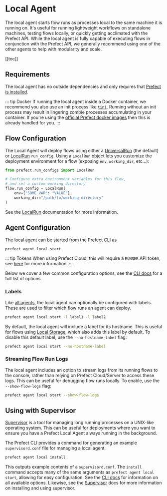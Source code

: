 # Local Agent

The local agent starts flow runs as processes local to the same machine it is
running on. It's useful for running lightweight workflows on standalone
machines, testing flows locally, or quickly getting acclimated with the Prefect
API. While the local agent is fully capable of executing flows in conjunction
with the Prefect API, we generally recommend using one of the other agents to
help with modularity and scale.

[[toc]]

## Requirements

The local agent has no outside dependencies and only requires that [Prefect is
installed](/core/getting_started/installation.md).

::: tip Docker
If running the local agent inside a Docker container, we recommend you also use
an init process like [`tini`](https://github.com/krallin/tini). Running without
an init process may result in lingering zombie processes accumulating in your
container. If you're using the [official Prefect docker
images](/core/getting_started/installation.md#docker) then this is already
handled for you.
:::

## Flow Configuration

The Local Agent will deploy flows using either a
[UniversalRun](/orchestration/flow_config/run_configs.md#universalrun) (the
default) or [LocalRun](/orchestration/flow_config/run_configs.md#localrun)
`run_config`. Using a `LocalRun` object lets you customize the deployment
environment for a flow (exposing `env`, `working_dir`, etc...):

```python
from prefect.run_configs import LocalRun

# Configure extra environment variables for this flow,
# and set a custom working directory
flow.run_config = LocalRun(
    env={"SOME_VAR": "VALUE"},
    working_dir="/path/to/working-directory"
)
```

See the [LocalRun](/orchestration/flow_config/run_configs.md#localrun)
documentation for more information.

## Agent Configuration

The local agent can be started from the Prefect CLI as

```bash
prefect agent local start
```

::: tip Tokens <Badge text="Cloud"/>
When using Prefect Cloud, this will require a `RUNNER` API token, see
[here](./overview.md#tokens) for more information.
:::

Below we cover a few common configuration options, see the [CLI
docs](/api/latest/cli/agent.md#local-start) for a full list of options.

### Labels

Like [all agents](./overview.md#labels), the local agent can optionally be
configured with labels. These are used to filter which flow runs an agent can
deploy.

```bash
prefect agent local start -l label1 -l label2
```

By default, the local agent will include a label for its hostname. This is
useful for flows using [Local
Storage](/orchestration/flow_config/storage.md#local), which also adds this
label by default. To disable this default label, use the `--no-hostname-label`
flag:

```bash
prefect agent local start --no-hostname-label
```

### Streaming Flow Run Logs

The local agent includes an option to stream logs from its running flows to the
console, rather than relying on Prefect Cloud/Server to access these logs. This
can be useful for debugging flow runs locally. To enable, use the
`--show-flow-logs` flag:

```bash
prefect agent local start --show-flow-logs
```

## Using with Supervisor

[Supervisor](http://supervisor.org) is a tool for managing long running
processes on a UNIX-like operating system. This can be useful for deployments
where you want to ensure you have a Prefect Local Agent always running in the
background.

The Prefect CLI provides a command for generating an example `supervisord.conf`
file for managing a local agent.

```bash
prefect agent local install
```

This outputs example contents of a `supervisord.conf`. The `install` command
accepts many of the same arguments as `prefect agent local start`, allowing for
easy configuration. See the [CLI docs](/api/latest/cli/agent.md#local-install)
for information on all available options. Likewise, see the
[Supervisor](http://supervisord.org) docs for more information on installing
and using supervisor.
